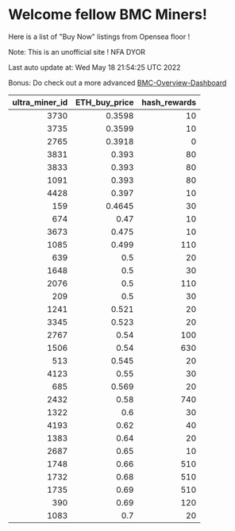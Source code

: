 # Welcome fellow BMC Miners!
Here is a list of "Buy Now" listings from Opensea floor !

Note: This is an unofficial site ! NFA DYOR

Last auto update at: Wed May 18 21:54:25 UTC 2022

Bonus: Do check out a more advanced [BMC-Overview-Dashboard](https://dune.com/defifunk/BMC-Overview-Dashboard)


|   ultra_miner_id |   ETH_buy_price |   hash_rewards |
|-----------------:|----------------:|---------------:|
|             3730 |          0.3598 |             10 |
|             3735 |          0.3599 |             10 |
|             2765 |          0.3918 |              0 |
|             3831 |          0.393  |             80 |
|             3833 |          0.393  |             80 |
|             1091 |          0.393  |             80 |
|             4428 |          0.397  |             10 |
|              159 |          0.4645 |             30 |
|              674 |          0.47   |             10 |
|             3673 |          0.475  |             10 |
|             1085 |          0.499  |            110 |
|              639 |          0.5    |             20 |
|             1648 |          0.5    |             30 |
|             2076 |          0.5    |            110 |
|              209 |          0.5    |             30 |
|             1241 |          0.521  |             20 |
|             3345 |          0.523  |             20 |
|             2767 |          0.54   |            100 |
|             1506 |          0.54   |            630 |
|              513 |          0.545  |             20 |
|             4123 |          0.55   |             30 |
|              685 |          0.569  |             20 |
|             2432 |          0.58   |            740 |
|             1322 |          0.6    |             30 |
|             4193 |          0.62   |             40 |
|             1383 |          0.64   |             20 |
|             2687 |          0.65   |             10 |
|             1748 |          0.66   |            510 |
|             1732 |          0.68   |            510 |
|             1735 |          0.69   |            510 |
|              390 |          0.69   |            120 |
|             1083 |          0.7    |             20 |